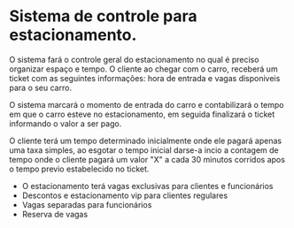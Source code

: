 # Sistema de controle para estacionamento.

O sistema fará o controle geral do estacionamento no qual é preciso organizar espaço e tempo.  O cliente ao chegar com o carro, receberá um ticket com as seguintes informações: hora de entrada e vagas disponiveis para o seu carro.

O sistema marcará o momento de entrada do carro e contabilizará o tempo em que o carro esteve no estacionamento, em seguida finalizará o ticket informando o valor a ser pago.

O cliente terá um tempo determinado inicialmente onde ele pagará apenas uma taxa simples, ao esgotar o tempo inicial  darse-a incio a contagem de tempo onde o cliente pagará um valor "X" a cada 30 minutos corridos apos o tempo previo estabelecido no ticket.

* O estacionamento terá vagas exclusivas para clientes e funcionários
* Descontos e estacionamento vip para clientes regulares
* Vagas separadas para funcionários
* Reserva de vagas
